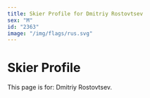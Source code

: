 ```yaml
---
title: Skier Profile for Dmitriy Rostovtsev
sex: "M"
id: "2363"
image: "/img/flags/rus.svg" 
---
```


# Skier Profile

This page is for: Dmitriy Rostovtsev.
    